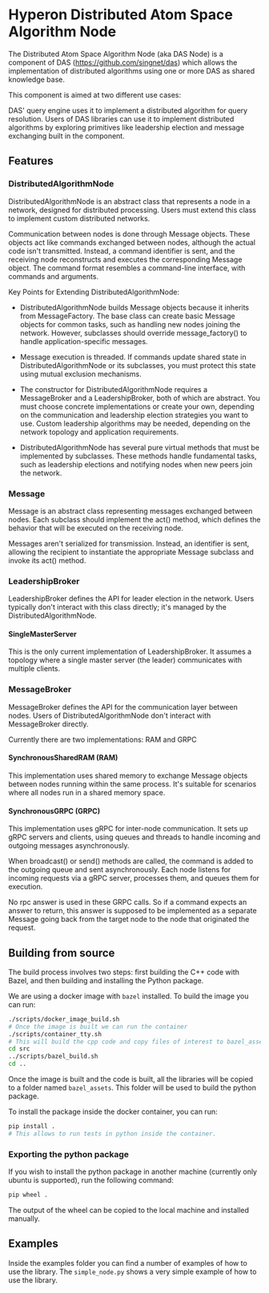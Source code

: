 # Hyperon Distributed Atom Space Algorithm Node

The Distributed Atom Space Algorithm Node (aka DAS Node) is a component of DAS
(<https://github.com/singnet/das>) which allows the implementation of
distributed algorithms using one or more DAS as shared knowledge base.

This component is aimed at two different use cases:

DAS' query engine uses it to implement a distributed algorithm for query
resolution. Users of DAS libraries can use it to implement distributed
algorithms by exploring primitives like leadership election and message
exchanging built in the component.

## Features

### DistributedAlgorithmNode

DistributedAlgorithmNode is an abstract class that represents a node in a network,
designed for distributed processing. Users must extend this class to implement
custom distributed networks.

Communication between nodes is done through Message objects. These objects act
like commands exchanged between nodes, although the actual code isn't
transmitted. Instead, a command identifier is sent, and the receiving node
reconstructs and executes the corresponding Message object. The command format
resembles a command-line interface, with commands and arguments.

Key Points for Extending DistributedAlgorithmNode:

  - DistributedAlgorithmNode builds Message objects because it inherits from
  MessageFactory. The base class can create basic Message objects for common
  tasks, such as handling new nodes joining the network. However, subclasses
  should override message_factory() to handle application-specific messages.

  - Message execution is threaded. If commands update shared state in
  DistributedAlgorithmNode or its subclasses, you must protect this state using mutual
  exclusion mechanisms.

  - The constructor for DistributedAlgorithmNode requires a MessageBroker and a
  LeadershipBroker, both of which are abstract. You must choose concrete
  implementations or create your own, depending on the communication and
  leadership election strategies you want to use. Custom leadership algorithms
  may be needed, depending on the network topology and application
  requirements.

  - DistributedAlgorithmNode has several pure virtual methods that must be implemented by
  subclasses. These methods handle fundamental tasks, such as leadership
  elections and notifying nodes when new peers join the network.

### Message

Message is an abstract class representing messages exchanged between nodes.
Each subclass should implement the act() method, which defines the behavior
that will be executed on the receiving node.

Messages aren't serialized for transmission. Instead, an identifier is sent,
allowing the recipient to instantiate the appropriate Message subclass and
invoke its act() method.

### LeadershipBroker

LeadershipBroker defines the API for leader election in the network. Users
typically don't interact with this class directly; it's managed by the
DistributedAlgorithmNode.

#### SingleMasterServer

This is the only current implementation of LeadershipBroker. It assumes a
topology where a single master server (the leader) communicates with multiple
clients.

### MessageBroker

MessageBroker defines the API for the communication layer between nodes. Users
of DistributedAlgorithmNode don't interact with MessageBroker directly.

Currently there are two implementations: RAM and GRPC

#### SynchronousSharedRAM (RAM)
 
This implementation uses shared memory to exchange Message objects between
nodes running within the same process. It's suitable for scenarios where all
nodes run in a shared memory space.

#### SynchronousGRPC (GRPC)

This implementation uses gRPC for inter-node communication. It sets up gRPC
servers and clients, using queues and threads to handle incoming and outgoing
messages asynchronously.

When broadcast() or send() methods are called, the command is added to the
outgoing queue and sent asynchronously. Each node listens for incoming requests
via a gRPC server, processes them, and queues them for execution.

No rpc answer is used in these GRPC calls. So if a command expects an answer to
return, this answer is supposed to be implemented as a separate Message going
back from the target node to the node that originated the request.

## Building from source

The build process involves two steps: first building the C++ code with Bazel,
and then building and installing the Python package.

We are using a docker image with `bazel` installed. To build the image you can run:

```sh
./scripts/docker_image_build.sh
# Once the image is built we can run the container
./scripts/container_tty.sh
# This will build the cpp code and copy files of interest to bazel_assets dir
cd src
../scripts/bazel_build.sh
cd ..
```

Once the image is built and the code is built, all the libraries will be copied to a folder named `bazel_assets`.
This folder will be used to build the python package.

To install the package inside the docker container, you can run:
```sh
pip install .
# This allows to run tests in python inside the container.
```

### Exporting the python package

If you wish to install the python package in another machine (currently only ubuntu is supported), run the following command:

```sh
pip wheel .

```

The output of the wheel can be copied to the local machine and installed manually. 

## Examples

Inside the examples folder you can find a number of examples of how to use the library. The `simple_node.py` shows a very simple example of how to use the library.
